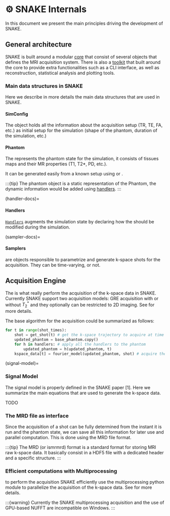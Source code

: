# ⚙️ SNAKE Internals
In this document we present the main principles driving the development of SNAKE. 

## General architecture
SNAKE is built around a modular [core]() that consist of several objects that defines the MRI acquisition system. 
There is also a [toolkit]() that built around the core to provide extra functionalities such as a CLI interface, as well as reconstruction, statistical analysis and plotting tools.

### Main data structures in SNAKE
Here we describe in more details the main data structures that are used in SNAKE.

#### SimConfig

The [](#SimConfig) object holds all the information about the acquisition setup (TR, TE, FA, etc.) as initial setup for the simulation (shape of the phantom, duration of the simulation, etc.)


#### Phantom

The [](#Phantom) represents the phantom state for the simulation, it consists of tissues maps and their MR properties (T1, T2*, PD, etc.). 

It can be generated easily from a known setup using [](#Phantom.from_brainweb) or [](#Phantom.from_mri). 

:::{tip}
The phantom object is a static representation of the Phantom, the dynamic information would be added using [handlers](#handler-docs).
:::

(handler-docs)=
#### Handlers

[`Handlers`](#AbstractHandler) augments the simulation state by declaring how the [](#Phantom) should be modified during the simulation.

(sampler-docs)=
#### Samplers
[](#BaseSampler) are objects responsible to parametrize and generate k-space shots for the acquisition. They can be time-varying, or not.

## Acquisition Engine 
The [](#BaseEngine) is what really perform the acquisition of the k-space data in SNAKE. Currently SNAKE support two acquisition models: GRE acquisition with or without $T_2^*$ and they optionally can be restricted to 2D imaging. See [](#signal-model) for more details.

The base algorithm for the acquisition could be summarized as follows:
```python
for t in range(shot_times):
    shot = get_shot(t) # get the k-space trajectory to acquire at time t
    updated_phantom = base_phantom.copy()
    for h in handlers: # apply all the handlers to the phantom
        updated_phantom = h(updated_phantom, t)
    kspace_data[t] = fourier_model(updated_phantom, shot) # acquire the k-space data

```

(signal-model)=
### Signal Model

The signal model is properly defined in the SNAKE paper [1]. Here we summarize the main equations that are used to generate the k-space data.

TODO


### The MRD file as interface 
Since the acquisition of a shot can be fully determined from the instant it is run and the phantom state, we can save all this information for later use and parallel computation. This is done using the MRD file format. 

:::{tip}
The MRD (or ismrmrd) format is a standard format for storing MRI raw k-space data. It basically consist in a HDF5 file with a dedicated header and a specific structure. 
:::

### Efficient computations with Multiprocessing

to perform the acquisition SNAKE efficiently use the multiprocessing python module to parallelize the acquisition of the k-space data. See [](#snake.engine.BaseEngine.__call__) for more details.


:::{warning}
Currently the SNAKE multiprocessing acquisition and the use of GPU-based NUFFT are incompatible on Windows.
:::
